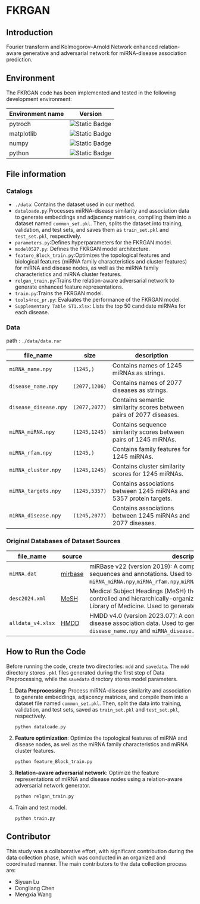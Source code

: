 # FKRGAN

## Introduction

Fourier transform and Kolmogorov–Arnold Network enhanced relation-aware generative and adversarial network for miRNA-disease association prediction.

## Environment

The FKRGAN code has been implemented and tested in the following development environment:

| Environment name | Version                                                      |
| ---------------- | ------------------------------------------------------------ |
| pytroch          | ![Static Badge](https://img.shields.io/badge/pytorch-2.2.1%2Bcu121-red) |
| matplotlib       | ![Static Badge](https://img.shields.io/badge/matplotlib-3.9.2-pink) |
| numpy            | ![Static Badge](https://img.shields.io/badge/numpy-1.26.3-green) |
| python           | ![Static Badge](https://img.shields.io/badge/python-3.9.18-blue) |


## File information

### Catalogs

- `./data`: Contains the dataset used in our method.
- `dataloade.py`:Processes miRNA-disease similarity and association data to generate embeddings and adjacency matrices, compiling them into a dataset named `common_set.pkl`. Then, splits the dataset into training, validation, and test sets, and saves them as `train_set.pkl` and `test_set.pkl`, respectively.
- `parameters.py`:Defines hyperparameters for the FKRGAN model.
- `model0527.py`: Defines the FKRGAN model architecture.
- `feature_Block_train.py`:Optimizes the topological features and biological features (miRNA family characteristics and cluster features) for miRNA and disease nodes, as well as the miRNA family characteristics and miRNA cluster features.
- `relgan_train.py`:Trains the relation-aware adversarial network to generate enhanced feature representations.
- `train.py`:Trains the FKRGAN model.
- `tools4roc_pr.py`: Evaluates the performance of the FKRGAN model.
- `Supplementary Table ST1.xlsx`: Lists the top 50 candidate miRNAs for each disease.

### Data

path : `./data/data.rar`

| file_name             | size          | description                                                  |
| --------------------- | ------------- | ------------------------------------------------------------ |
| `miRNA_name.npy`      | `(1245,)`     | Contains names of 1245 miRNAs as strings.                    |
| `disease_name.npy`    | `(2077,1206)` | Contains names of 2077 diseases as strings.                  |
| `disease_disease.npy` | `(2077,2077)` | Contains semantic similarity scores between pairs of 2077 diseases. |
| `miRNA_miRNA.npy`     | `(1245,1245)` | Contains sequence similarity scores between pairs of 1245 miRNAs. |
| `miRNA_rfam.npy`      | `(1245,)`     | Contains family features for 1245 miRNAs.                    |
| `miRNA_cluster.npy`   | `(1245,1245)` | Contains cluster similarity scores for 1245 miRNAs.          |
| `miRNA_targets.npy`   | `(1245,5357)` | Contains associations between 1245 miRNAs and 5357 protein targets. |
| `miRNA_disease.npy`   | `(1245,2077)` | Contains associations between 1245 miRNAs and 2077 diseases. |

### Original Databases of Dataset Sources

| file_name         | source                                             | description                                                  |
| ----------------- | -------------------------------------------------- | ------------------------------------------------------------ |
| `miRNA.dat`       | [mirbase](https://mirbase.org/)                    | miRBase v22 (version 2019): A comprehensive archive of microRNA sequences and annotations. Used to generate `miRNA_miRNA.npy`,`miRNA_rfam.npy`,`miRNA_cluster.npy`,`miRNA_disease.npy`. |
| `desc2024.xml`    | [MeSH](https://www.nlm.nih.gov/mesh/meshhome.html) | Medical Subject Headings (MeSH) thesaurus (version 2024):  A controlled and hierarchically-organized vocabulary from the National Library of Medicine. Used to generate `disease_disease.npy`. |
| `alldata_v4.xlsx` | [HMDD](http://www.cuilab.cn/hmdd)             | HMDD v4.0 (version 2023.07): A comprehensive dataset of miRNA-disease association data. Used to generate `miRNA_name.npy`, `disease_name.npy` and `miRNA_disease.npy`. |

## How to Run the Code

Before running the code, create two directories: `mdd` and `savedata`. The `mdd` directory stores `.pkl` files generated during the first step of Data Preprocessing, while the `savedata` directory stores model parameters.

1. **Data Preprocessing:** Process miRNA-disease similarity and association to generate embeddings, adjacency matrices, and compile them into a dataset file named `common_set.pkl`. Then, split the data into training, validation, and test sets, saved as `train_set.pkl` and `test_set.pkl`, respectively.

   ```
   python dataloade.py
   ```

2. **Feature optimization**: Optimize the topological features of miRNA and disease nodes, as well as the miRNA family characteristics and miRNA cluster features.

   ```
   python feature_Block_train.py
   ```

3. **Relation-aware adversarial network**: Optimize the feature representations of miRNA and disease nodes using a relation-aware adversarial network generator.

   ```
   python relgan_train.py
   ```

4. Train and test model.

   ```
   python train.py
   ```

## Contributor

This study was a collaborative effort, with significant contribution during the data collection phase, which was conducted in an organized and coordinated manner. The main contributors to the data collection process are:

- Siyuan Lu
- Dongliang Chen
- Mengxia Wang
